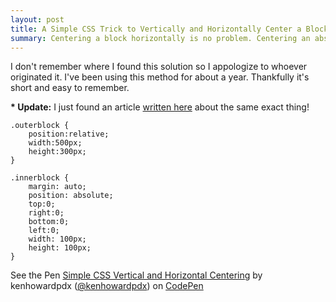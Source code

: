 ```yaml
---
layout: post
title: A Simple CSS Trick to Vertically and Horizontally Center a Block
summary: Centering a block horizontally is no problem. Centering an absolute positioned block has its challenges. Vertically centering anything on a page can make you pull your hair out. That is, until now.
---
```

I don't remember where I found this solution so I appologize to whoever originated it. I've been using this method for about a year. Thankfully it's short and easy to remember.

**\* Update:** I just found an article [written here](http://coding.smashingmagazine.com/2013/08/09/absolute-horizontal-vertical-centering-css/) about the same exact thing!

<pre class="language-clike prettycode"><code class="language-clike">.outerblock {
	position:relative;
	width:500px;
	height:300px;
}

.innerblock {
	margin: auto;
	position: absolute;
	top:0;
	right:0;
	bottom:0;
	left:0;
	width: 100px;
	height: 100px;
}
</code></pre>

<p data-height="268" data-theme-id="0" data-slug-hash="gkAhj" data-user="kenhowardpdx" data-default-tab="result" class='codepen'>See the Pen <a href='http://codepen.io/kenhowardpdx/pen/gkAhj'>Simple CSS Vertical and Horizontal Centering</a> by kenhowardpdx (<a href='http://codepen.io/kenhowardpdx'>@kenhowardpdx</a>) on <a href='http://codepen.io'>CodePen</a></p>
<script async src="http://codepen.io/assets/embed/ei.js"></script>
